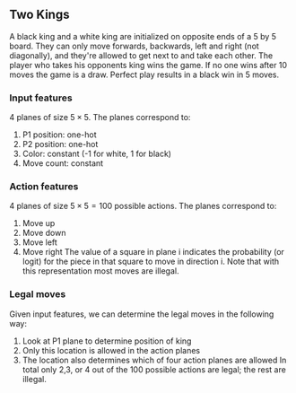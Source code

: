 ## Two Kings

A black king and a white king are initialized on opposite ends of a 5 by 5 board. They can only move forwards, backwards, left and right (not diagonally), and they're allowed to get next to and take each other. The player who takes his opponents king wins the game. If no one wins after 10 moves the game is a draw. Perfect play results in a black win in 5 moves.

### Input features 
4 planes of size $5\times 5$. The planes correspond to:
1) P1 position: one-hot 
2) P2 position: one-hot
3) Color: constant (-1 for white, 1 for black)
3) Move count: constant

### Action features 
4 planes of size $5\times 5 = 100$ possible actions. The planes correspond to:
1) Move up
2) Move down
3) Move left
4) Move right
The value of a square in plane i indicates the probability (or logit) for the piece in that square to move in direction i. 
Note that with this representation most moves are illegal.

### Legal moves
Given input features, we can determine the legal moves in the following way:
1) Look at P1 plane to determine position of king
3) Only this location is allowed in the action planes
4) The location also determines which of four action planes are allowed
In total only 2,3, or 4 out of the 100 possible actions are legal; the rest are illegal.


